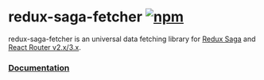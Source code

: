 # redux-saga-fetcher [![npm](https://img.shields.io/npm/v/redux-saga-fetcher.svg?style=flat-square)](https://www.npmjs.com/package/redux-saga-fetcher)

redux-saga-fetcher is an universal data fetching library for [Redux Saga](https://github.com/yelouafi/redux-saga) and [React Router v2.x/3.x](https://github.com/reactjs/react-router).

### [Documentation](https://github.com/ntkoso/redux-saga-fetcher/tree/master/docs)
